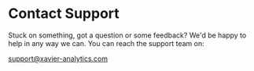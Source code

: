 # Contact Support

Stuck on something, got a question or some feedback? We'd be happy to help in any way we can. You can reach the support team on:

<a href="mailto:support@xavier-analytics.com">support@xavier-analytics.com</a>

